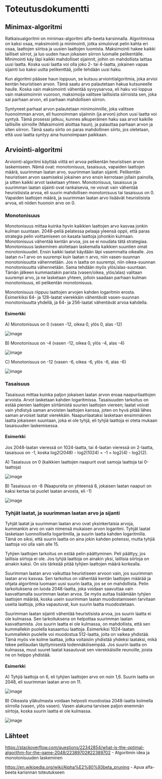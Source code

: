 # Toteutusdokumentti

## Minimax-algoritmi

Ratkaisualgoritmi on minimax-algoritmi alfa-beeta karsinnalla. Algoritmissa on kaksi osaa, maksimointi ja minimointi, jotka simuloivat pelin kahta eri osaa, laattojen siirtoa ja uusien laattojen luomista. Maksimointi hakee kaikki lailliset siirrot, ja luo uuden haun jokaisen siirron luomalle pelikentälle. Minimointi käy läpi kaikki mahdolliset sijainnit, joihin on mahdollista laittaa uusi laatta. Koska uusi laatta voi olla joko 2- tai 4-laatta, jokainen vapaa sijainti luo kaksi uutta pelikenttää, joille tehdään uusi haku.

Kun algoritmi pääsee haun loppuun, se kutsuu arviointialgoritmia, joka arvioi kentän heuristisen arvon. Tämä saatu arvo palautetaan hakua kutsuneelle haulle. Koska vain maksimointi vähentää syvyysarvoa, eli haku voi loppua vain maksimoinnin vuoroon, maksimoija valitsee laillisista siirroista sen, joka sai parhaan arvon, eli parhaan mahdollisen siirron.

Syntyneet parhaat arvon palautetaan minimoinnille, joka valitsee huonoimman arvon, eli huonoimman sijainnin (ja arvon) johon uusi laatta voi syntyä. Tämä prosessi jatkuu, kunnes alkuperäinen haku saa arvot kaikille laillisille siirroille (Maksimointi aloittaa haun), ja palauttaa parhaan arvon ja siten siirron. Tämä saatu siirto on paras mahdollinen siirto, jos oletetaan, että uusi laatta syntyy aina huonoimpaan paikkaan.

## Arviointi-algoritmi

Arviointi-algoritmi käyttää viittä eri arvoa pelikentän heuristisen arvon laskemiseen. Nämä ovat: monotonisuus, tasaisuus, vapaiden laattojen määrä, suurimman laatan arvo, suurimman laatan sijainti. Pelikentän heuristisen arvon saamiseksi jokainen arvo ensin kerrotaan jollain painolla, ja sitten kaikki arvot lasketaan yhteen. Monotonisuus, tasaisuus ja suurimman laatan sijainti ovat rankaisevia, ne voivat vain vähentää heuristisista arvoa, eli suurin mahdollisen monotonisuus tai tasaisuus on 0. Vapaiden laattojen määrä, ja suurimman laatan arvo lisäävät heuristisista arvoa, eli niiden huonoin arvo on 0.

### Monotonisuus

Monotonisuus mittaa kuinka hyvin kaikkien laattojen arvo kasvaa jonkin kulman suuntaan. 2048-peliä pelatessa pelaaja yleensä oppii, että paras strategia pelin voittamiseen on kasata laattoja johonkin kulmaan. Monotonisuus vähentää kentän arvoa, jos se ei noudata tätä strategiaa. Monotonisuus laskeminen aloitetaan laskemalla kaikkien suuntien omat monotonisuudet. Ensin kaikki laatat käydään läpi vasemmalta oikealle. Jos laatan n+1 arvo on suurempi kuin laatan n arvo, niin vasen-suunnan monotonisuutta vähennetään. Jos n laatta on suurempi, niin oikea-suunnan monotonisuutta vähennetään. Sama tehdään myös ylös/alas-suuntaan. Tämän jälkeen kummastakin parista (vasen/oikea, ylös/alas) valitaan suurempi arvo, ja ne lasketaan yhteen, jolloin saadaan parhaan kulman monotonisuus, eli pelikentän monotonisuus.

Monotonisuus riippuu laattojen arvojen kahden logaritmin erosta. Esimerkiksi 64- ja 128-laatat vierekkäin vähentävät vasen-suunnan monotonisuutta yhdellä, ja 64- ja 256-laatat vähentävät arvoa kahdella.

#### Esimerkki

A) Monotonisuus on 0 (vasen -12, oikea 0, ylös 0, alas -12)

![image](https://user-images.githubusercontent.com/77693693/157096375-796242aa-d1ab-4a38-872c-eeda14c57b3d.png)

B) Monotonisuus on -4 (vasen -12, oikea 0, ylös -4, alas -4)

![image](https://user-images.githubusercontent.com/77693693/157098746-e2f89f5a-8e3d-411d-8e26-131837a8953f.png)

C) Monotonisuus on -12 (vasen -6, oikea -6, ylös -6, alas -6)

![image](https://user-images.githubusercontent.com/77693693/157099222-a05130a2-f949-4e4a-b773-bdcc14d72cbc.png)

### Tasaisuus

Tasaisuus mittaa kuinka paljon jokaisen laatan arvon eroaa naapurilaattojen arvoista. Arvot lasketaan kahden logaritmissa. Tasaisuuden tarkoitus on estää pienien laattojen siirtämistä suurien laattojen viereen; laatat voivat vain yhdistyä saman arvoisten laattojen kanssa, joten on hyvä pitää lähes saman arvoiset laatat vierekkäin. Naapurilaataksi lasketaan ensimmäinen laatta jokaiseen suuntaan, joka ei ole tyhjä, eli tyhjiä laattoja ei oteta mukaan tasaisuuden laskemisessa.

#### Esimerkki

Jos 2048-laatan vieressä on 1024-laatta, tai 4-laatan vieressä on 2-laatta, tasaisuus on -1, koska log2(2048) - log2(1024) = -1 = log2(4) - log2(2).

A) Tasaisuus on 0 (kaikkien laattojen naapurit ovat samoja laattoja tai 0-laattoja)

![image](https://user-images.githubusercontent.com/77693693/157104561-c975c25a-77a0-4856-9f43-940839920826.png)

B) Tasaisuus on -8 (Naapureita on yhteensä 8, jokaisen laatan naapuri on kaksi kertaa tai puolet laatan arvosta, eli -1)

![image](https://user-images.githubusercontent.com/77693693/157104947-75fbef68-f373-4d3d-8a79-e3f6eda50b81.png)

### Tyhjät laatat, ja suurimman laatan arvo ja sijanti

Tyhjät laatat ja suurimman laatan arvo ovat yksinkertaisia arvoja, kummankin arvo on vain nimensä mukaisen arvon logaritmi. Tyhjät laatat lasketaan luonnollisella logaritmilla, ja suurin laatta kahden logaritmilla. Tämä on siksi, että suurin laatta on aina jokin kahden potenssi, mutta tyhjiä laattoja voi olla vain alle 15.

Tyhjien laattojen tarkoitus on estää pelin päättyminen. Peli päättyy, jos laillisia siirtoja ei ole. Jos tyhjiä laattoja on ainakin yksi, laillisia siirtoja on ainakin kaksi. On siis tärkeää pitää tyhjien laattojen määrä korkealla.

Suurimman laatan arvo vaikuttaa heuristiseen arvoon vain, jos suurimman laatan arvo kasvaa. Sen tarkoitus on vähentää kentän laattojen määrää ja ohjata algoritmia luomaan uusi suurin laatta, jos se on mahdollista. Pelin tarkoituksena on luoda 2048-laatta, joka voidaan saavuttaa vain kasvattamalla suurimman laatan arvoa. Se myös auttaa lisäämään tyhjien laattojen määrää, koska usein suurimman laatan muodostamiseen tarvitaan useita laattoja, jotka vapautuvat, kun suurin laatta muodostetaan.

Suurimman laatan sijainti vähentää heuristisista arvoa, jos suurin laatta ei ole kulmassa. Sen tarkoituksena on helpottaa suurimman laatan kasvattamista. Jos suurin laatta ei ole kulmassa, on mahdollista, että sen kummallekin puolella kasaantuu laattoja. Esimerkiksi 1024-laatan kummallekin puolelle voi muodostua 512-laatta, joita on vaikea yhdistää. Tämä myös vie kolme laattaa, jotka voitaisiin yhdistää yhdeksi laataksi, mikä tekee pelilaudan täyttymisestä todennäköisempää. Jos suurin laatta on kulmassa, muut suuret laatat kasautuvat sen vierekkäisille reunoille, joista ne on helppo yhdistää.

#### Esimerkki

A) Tyhjiä laattoja on 6, eli tyhjien laattojen arvo on noin 1,6. Suurin laatta on 2048, eli suurimman laatan arvo on 11.

![image](https://user-images.githubusercontent.com/77693693/157108777-28f10f11-d6b9-4d0f-ac32-92dc46b86169.png)

B) Oikeasta yläkulmasta voidaan helposti muodostaa 2048-laatta kolmella siirrolla (vasen, ylös vasen). Vasen alakuma tarvisee paljon enemmän siirtoja, koska suurin laatta ei ole kulmassa.

![image](https://user-images.githubusercontent.com/77693693/157549583-836fd885-4a68-4cfc-8ae2-6a888cb667ec.png)

## Lähteet

https://stackoverflow.com/questions/22342854/what-is-the-optimal-algorithm-for-the-game-2048/22389702#22389702 - Algoritmin idea ja monotonisuuden laskeminen

https://en.wikipedia.org/wiki/Alpha%E2%80%93beta_pruning - Apua alfa-beeta karisnnan toteutukseen
